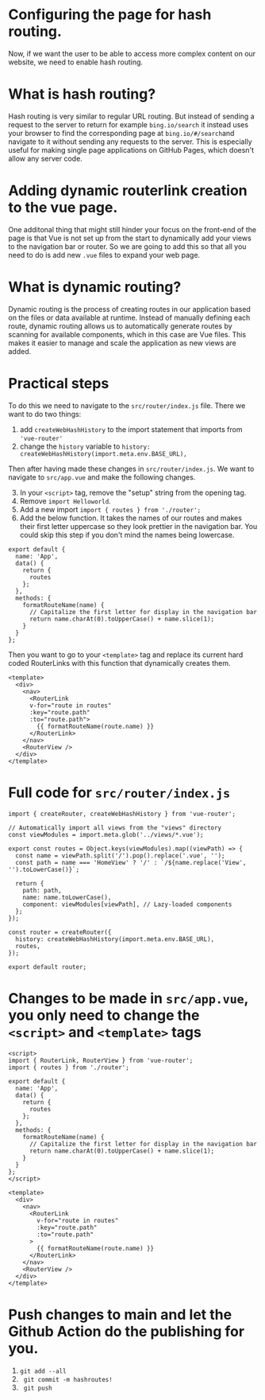 # Configuring the page for hash routing.
Now, if we want the user to be able to access more complex content on our website, we need to enable hash routing. 

# What is hash routing?
Hash routing is very similar to regular URL routing. But instead of sending a request to the server to return for example `bing.io/search` it instead uses your browser to find the corresponding page at `bing.io/#/search`and navigate to it without sending any requests to the server. This is especially useful for making single page applications on GitHub Pages, which doesn't allow any server code.

# Adding dynamic routerlink creation to the vue page.
One additonal thing that might still hinder your focus on the front-end of the page is that Vue is not set up from the start to dynamically add your views to the navigation bar or router. So we are going to add this so that all you need to do is add new `.vue` files to expand your web page.

# What is dynamic routing?
Dynamic routing is the process of creating routes in our application based on the files or data available at runtime. Instead of manually defining each route, dynamic routing allows us to automatically generate routes by scanning for available components, which in this case are Vue files. This makes it easier to manage and scale the application as new views are added.


# Practical steps

To do this we need to navigate to the `src/router/index.js` file. There we want to do two things:

1. add `createWebHashHistory` to the import statement that imports from `'vue-router'`
2. change the `history` variable to `history: createWebHashHistory(import.meta.env.BASE_URL),`

Then after having made these changes in `src/router/index.js`. We want to navigate to `src/app.vue` and make the following changes.

3. In your `<script>` tag, remove the "setup" string from the opening tag. 
4. Remove `import Helloworld`. 
5. Add a new import `import { routes } from './router';` 
6. Add the below function. It takes the names of our routes and makes their first letter uppercase so they look prettier in the navigation bar. You could skip this step if you don't mind the names being lowercase.
```
export default {
  name: 'App',
  data() {
    return {
      routes
    };
  },
  methods: {
    formatRouteName(name) {
      // Capitalize the first letter for display in the navigation bar
      return name.charAt(0).toUpperCase() + name.slice(1);
    }
  }
};
```

Then you want to go to your `<template>` tag and replace its current hard coded RouterLinks with this function that dynamically creates them.
```
<template>
  <div>
    <nav>
      <RouterLink 
      v-for="route in routes" 
      :key="route.path" 
      :to="route.path">
        {{ formatRouteName(route.name) }}
      </RouterLink>
    </nav>
    <RouterView />
  </div>
</template>
```

# Full code for `src/router/index.js`
```
import { createRouter, createWebHashHistory } from 'vue-router';

// Automatically import all views from the "views" directory
const viewModules = import.meta.glob('../views/*.vue');

export const routes = Object.keys(viewModules).map((viewPath) => {
  const name = viewPath.split('/').pop().replace('.vue', '');
  const path = name === 'HomeView' ? '/' : `/${name.replace('View', '').toLowerCase()}`;

  return {
    path: path,
    name: name.toLowerCase(),
    component: viewModules[viewPath], // Lazy-loaded components
  };
});

const router = createRouter({
  history: createWebHashHistory(import.meta.env.BASE_URL),
  routes,
});

export default router;
```


# Changes to be made in `src/app.vue`, you only need to change the `<script>` and `<template>` tags
```
<script>
import { RouterLink, RouterView } from 'vue-router';
import { routes } from './router';

export default {
  name: 'App',
  data() {
    return {
      routes
    };
  },
  methods: {
    formatRouteName(name) {
      // Capitalize the first letter for display in the navigation bar
      return name.charAt(0).toUpperCase() + name.slice(1);
    }
  }
};
</script>

<template>
  <div>
    <nav>
      <RouterLink
        v-for="route in routes"
        :key="route.path"
        :to="route.path"
      >
        {{ formatRouteName(route.name) }}
      </RouterLink>
    </nav>
    <RouterView />
  </div>
</template>
```

# Push changes to main and let the Github Action do the publishing for you.
1. ` git add --all `
2. ` git commit -m hashroutes!`
3. ` git push`